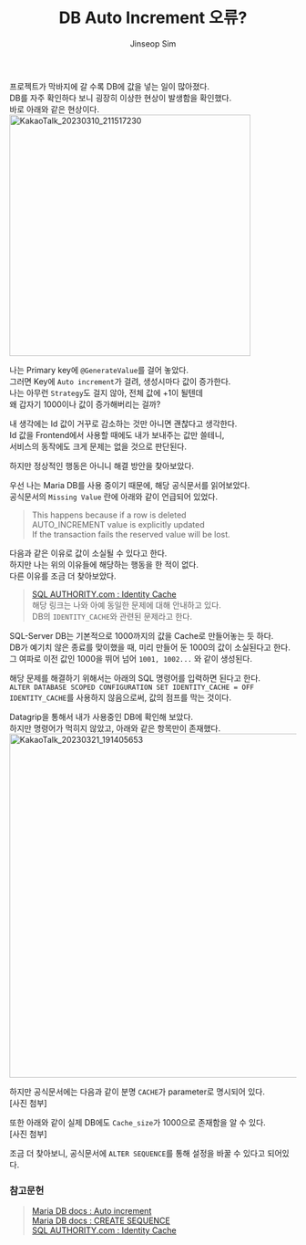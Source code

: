﻿---
layout: post
title: "DB Auto Increment 오류?"
categories: ToyProject
tags: [develop]
author:
  - Jinseop Sim
---
프로젝트가 막바지에 갈 수록 DB에 값을 넣는 일이 많아졌다.  
DB를 자주 확인하다 보니 굉장히 이상한 현상이 발생함을 확인했다.  
바로 아래와 같은 현상이다.  
<img width="423" alt="KakaoTalk_20230310_211517230" src="https://user-images.githubusercontent.com/71700079/224524214-17780829-04ea-44c9-b75e-05f0007fd50c.png">  

나는 Primary key에 ```@GenerateValue```를 걸어 놓았다.  
그러면 Key에 ```Auto increment```가 걸려, 생성시마다 값이 증가한다.  
나는 아무런 ```Strategy```도 걸지 않아, 전체 값에 +1이 될텐데  
왜 갑자기 1000이나 값이 증가해버리는 걸까?  

내 생각에는 Id 값이 거꾸로 감소하는 것만 아니면 괜찮다고 생각한다.  
Id 값을 Frontend에서 사용할 때에도 내가 보내주는 값만 쓸테니,  
서비스의 동작에도 크게 문제는 없을 것으로 판단된다.  

하지만 정상적인 행동은 아니니 해결 방안을 찾아보았다.  

우선 나는 Maria DB를 사용 중이기 때문에, 해당 공식문서를 읽어보았다.  
공식문서의 ```Missing Value``` 란에 아래와 같이 언급되어 있었다.  

> This happens because if a row is deleted  
> AUTO_INCREMENT value is explicitly updated  
> If the transaction fails the reserved value will be lost.  

다음과 같은 이유로 값이 소실될 수 있다고 한다.  
하지만 나는 위의 이유들에 해당하는 행동을 한 적이 없다.  
다른 이유를 조금 더 찾아보았다.  

> [SQL AUTHORITY.com : Identity Cache](https://blog.sqlauthority.com/2018/01/24/sql-server-identity-jumping-1000-identity_cache/)  
해당 링크는 나와 아예 동일한 문제에 대해 안내하고 있다.  
DB의 ```IDENTITY_CACHE```와 관련된 문제라고 한다.  

SQL-Server DB는 기본적으로 1000까지의 값을 Cache로 만들어놓는 듯 하다.  
DB가 예기치 않은 종료를 맞이했을 때, 미리 만들어 둔 1000의 값이 소실된다고 한다.  
그 여파로 이전 값인 1000을 뛰어 넘어 ```1001, 1002...``` 와 같이 생성된다.  

해당 문제를 해결하기 위해서는 아래의 SQL 명령어를 입력하면 된다고 한다.  
```ALTER DATABASE SCOPED CONFIGURATION SET IDENTITY_CACHE = OFF```  
```IDENTITY_CACHE```를 사용하지 않음으로써, 값의 점프를 막는 것이다.  

Datagrip을 통해서 내가 사용중인 DB에 확인해 보았다.  
하지만 명령어가 먹히지 않았고, 아래와 같은 항목만이 존재했다.  
<img width="603" alt="KakaoTalk_20230321_191405653" src="https://user-images.githubusercontent.com/71700079/226590823-489eab08-47f9-4744-8a4e-a2d783b69a15.png">  

하지만 공식문서에는 다음과 같이 분명 ```CACHE```가 parameter로 명시되어 있다.  
[사진 첨부]  

또한 아래와 같이 실제 DB에도 ```Cache_size```가 1000으로 존재함을 알 수 있다.  
[사진 첨부]  

조금 더 찾아보니, 공식문서에 ```ALTER SEQUENCE```를 통해 설정을 바꿀 수 있다고 되어있다.  

### 참고문헌
> [Maria DB docs : Auto increment](https://mariadb.com/kb/en/auto_increment/)  
> [Maria DB docs : CREATE SEQUENCE](https://mariadb.com/kb/en/create-sequence/)  
> [SQL AUTHORITY.com : Identity Cache](https://blog.sqlauthority.com/2018/01/24/sql-server-identity-jumping-1000-identity_cache/)  
